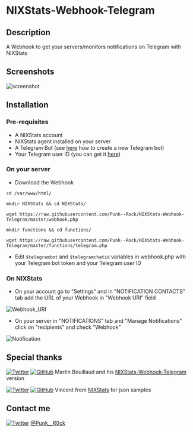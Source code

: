 # NIXStats-Webhook-Telegram

## Description

A Webhook to get your servers/monitors notifications on Telegram with NIXStats

## Screenshots

![screenshot](http://i.imgur.com/sKdIplO.png)

## Installation

### Pre-requisites

- A NIXStats account
- NIXStats agent installed on your server
- A Telegram Bot (see [here](https://core.telegram.org/bots#creating-a-new-bot) how to create a new Telegram bot)
- Your Telegram user ID (you can get it [here](https://telegram.me/myidbot))

### On your server

- Download the Webhook

```shell
cd /var/www/html/

mkdir NIXStats && cd NIXStats/

wget https://raw.githubusercontent.com/Punk--Rock/NIXStats-Webhook-Telegram/master/webhook.php

mkdir functions && cd functions/

wget https://raw.githubusercontent.com/Punk--Rock/NIXStats-Webhook-Telegram/master/functions/telegram.php
```

- Edit ```$telegrambot``` and ```$telegramchatid``` variables in webhook.php with your Telegram bot token and your Telegram user ID

### On NIXStats

- On your account go to "Settings" and in "NOTIFICATION CONTACTS" tab add the URL of your Webhook in "Webhook URI" field

![Webhook_URI](http://i.imgur.com/4kQd93E.png)

- On your server in "NOTIFICATIONS" tab and "Manage Notifications" click on "recipients" and check "Webhook"

![Notification](http://i.imgur.com/VWvJehU.png)

## Special thanks

[![Twitter](https://cdn1.iconfinder.com/data/icons/logotypes/32/twitter-24.png)](https://twitter.com/Bilyb0y) [![GitHub](https://cdn0.iconfinder.com/data/icons/octicons/1024/mark-github-24.png)](https://github.com/bilyboy785/) Martin Bouillaud and his [NIXStats-Webhook-Telegram](https://github.com/bilyboy785/nixstats-webhook-telegram) version

[![Twitter](https://cdn1.iconfinder.com/data/icons/logotypes/32/twitter-24.png)](https://twitter.com/nixstats) [![GitHub](https://cdn0.iconfinder.com/data/icons/octicons/1024/mark-github-24.png)](https://github.com/NIXStats) Vincent from [NIXStats](https://nixstats.com) for json samples

## Contact me

[![Twitter](https://cdn1.iconfinder.com/data/icons/logotypes/32/twitter-24.png)](https://twitter.com/Punk__R0ck) [@Punk__R0ck](https://twitter.com/Punk__R0ck)
